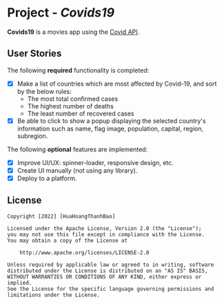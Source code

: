 # Project - *Covids19*

**Covids19** is a movies app using the [Covid API](https://api.covid19api.com).

## User Stories

The following **required** functionality is completed:

- [x] Make a list of countries which are most affected by Covid-19, and sort by the below rules:
  - The most total confirmed cases
  - The highest number of deaths
  - The least number of recovered cases
- [x] Be able to click to show a popup displaying the selected country's information such as name, flag image, population, capital, region, subregion.

The following **optional** features are implemented:

- [x] Improve UI/UX: spinner-loader, responsive design, etc.
- [x] Create UI manually (not using any library).
- [x] Deploy to a platform.

## License

    Copyright [2022] [HuaHoangThanhBao]

    Licensed under the Apache License, Version 2.0 (the "License");
    you may not use this file except in compliance with the License.
    You may obtain a copy of the License at

        http://www.apache.org/licenses/LICENSE-2.0

    Unless required by applicable law or agreed to in writing, software
    distributed under the License is distributed on an "AS IS" BASIS,
    WITHOUT WARRANTIES OR CONDITIONS OF ANY KIND, either express or implied.
    See the License for the specific language governing permissions and
    limitations under the License.
